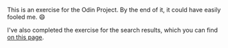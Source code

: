 This is an exercise for the Odin Project.
By the end of it, it could have easily fooled me. :smile:

I've also completed the exercise for the search results, which you can find [on this page](https://paposeco.github.io/miniprojects_google/).
